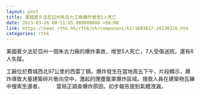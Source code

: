 ```yaml
---
layout: post
title: 美國賓夕法尼亞州朱古力工廠爆炸增至5人死亡
date: 2023-03-26 00:51:05.000000000 +08:00
link: https://news.rthk.hk/rthk/ch/component/k2/1693617-20230326.htm
categories: rthk
---
```


美國賓夕法尼亞州一間朱古力廠的爆炸事故，增至5人死亡，7人受傷送院，還有6人失蹤。

工廠位於費城西北97公里的西雷丁鎮。爆炸發生在當地周五下午，片段顯示，爆炸導致大量建築碎片衝向空中，激起的煙塵籠罩爆炸區域。搜救人員在建築物瓦礫中搜索生還者。
　　
當局正調查爆炸原因，初步報告提到氣體洩漏。
